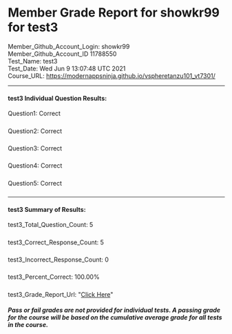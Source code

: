# Member Grade Report for showkr99 for test3  
   
Member_Github_Account_Login: showkr99  
Member_Github_Account_ID 11788550  
Test_Name: test3  
Test_Date: Wed Jun  9 13:07:48 UTC 2021  
Course_URL: https://modernappsninja.github.io/vspheretanzu101_vt7301/  
   
---  
#### test3 Individual Question Results:  
Question1: Correct  
#####  
Question2: Correct  
#####  
Question3: Correct  
#####  
Question4: Correct  
#####  
Question5: Correct  
#####  
---  
#### test3 Summary of Results:  
test3_Total_Question_Count: 5  
#####  
test3_Correct_Response_Count: 5  
#####  
test3_Incorrect_Response_Count: 0  
#####  
test3_Percent_Correct: 100.00%  
#####  
test3_Grade_Report_Url: "[Click Here](https://github.com/modernappsninjas/showkr99/blob/main/static/userdata/courses/vspheretanzu101_vt7301/grade_report.pr1145.test3.md)"
##### Pass or fail grades are not provided for individual tests. A passing grade for the course will be based on the cumulative average grade for all tests in the course.  
